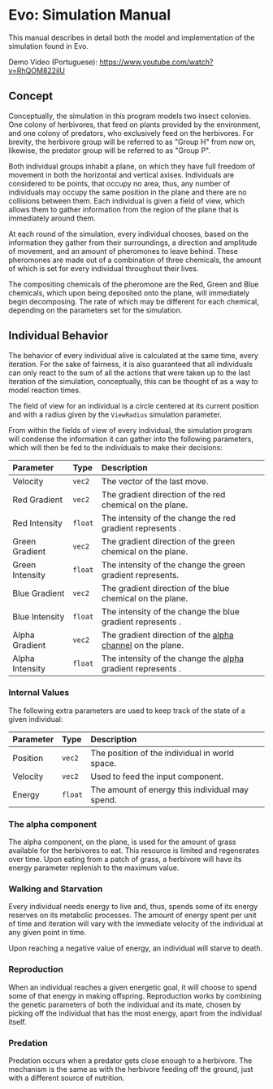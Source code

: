 # Evo: Simulation Manual
This manual describes in detail both the model and implementation of the 
simulation found in Evo.

Demo Video (Portuguese): https://www.youtube.com/watch?v=RhQOM822ilU

## Concept
Conceptually, the simulation in this program models two insect colonies. One
colony of herbivores, that feed on plants provided by the environment, and
one colony of predators, who exclusively feed on the herbivores. For brevity, 
the herbivore group will be referred to as "Group H" from now on, likewise,
the predator group will be referred to as "Group P".

Both individual groups inhabit a plane, on which they have full freedom of 
movement in both the horizontal and vertical axises. Individuals are considered
to be points, that occupy no area, thus, any number of individuals may occupy 
the same position in the plane and there are no collisions between them. Each 
individual is given a field of view, which allows them to gather information
from the region of the plane that is immediately around them.

At each round of the simulation, every individual chooses, based on the 
information they gather from their surroundings, a direction and amplitude of 
movement, and an amount of pheromones to leave behind. These pheromones are made 
out of a combination of three chemicals, the amount of which is set for every
individual throughout their lives.

The compositing chemicals of the pheromone are the Red, Green and Blue 
chemicals, which upon being deposited onto the plane, will immediately begin
decomposing. The rate of which may be different for each chemical, depending
on the parameters set for the simulation.

## Individual Behavior
The behavior of every individual alive is calculated at the same time, every
iteration. For the sake of fairness, it is also guaranteed that all individuals
can only react to the sum of all the actions that were taken up to the last 
iteration of the simulation, conceptually, this can be thought of as a way to
model reaction times.

The field of view for an individual is a circle centered at its current 
position and with a radius given by the `ViewRadius` simulation parameter.

From within the fields of view of every individual, the simulation program will
condense the information it can gather into the following parameters, which 
will then be fed to the individuals to make their decisions:

| Parameter | Type | Description |
| :-------- | :--- | :---------- |
| Velocity         | `vec2`  | The vector of the last move. |
| Red Gradient     | `vec2`  | The gradient direction of the red chemical on the plane.         |
| Red Intensity    | `float` | The intensity of the change the red gradient represents .        |
| Green Gradient   | `vec2`  | The gradient direction of the green chemical on the plane.       |
| Green Intensity  | `float` | The intensity of the change the green gradient represents.       |
| Blue Gradient    | `vec2`  | The gradient direction of the blue chemical on the plane.        |
| Blue Intensity   | `float` | The intensity of the change the blue gradient represents .       |
| Alpha Gradient   | `vec2`  | The gradient direction of the [alpha channel][1] on the plane.   |
| Alpha Intensity  | `float` | The intensity of the change the [alpha][1] gradient represents . |
[1]: #the-alpha-component

### Internal Values
The following extra parameters are used to keep track of the state of a given individual:

| Parameter | Type | Description |
| :-------- | :--- | :---------- |
| Position  | `vec2`  | The position of the individual in world space.  |
| Velocity  | `vec2`  | Used to feed the input component.               |
| Energy    | `float` | The amount of energy this individual may spend. |


### The alpha component
The alpha component, on the plane, is used for the amount of grass available for the herbivores
to eat. This resource is limited and regenerates over time. Upon eating from a patch of grass, a
herbivore will have its energy parameter replenish to the maximum value.

### Walking and Starvation
Every individual needs energy to live and, thus, spends some of its energy reserves
on its metabolic processes. The amount of energy spent per unit of time and iteration
will vary with the immediate velocity of the individual at any given point in time.

Upon reaching a negative value of energy, an individual will starve to death.

### Reproduction
When an individual reaches a given energetic goal, it will choose to spend some of
that energy in making offspring. Reproduction works by combining the genetic 
parameters of both the individual and its mate, chosen by picking off the individual
that has the most energy, apart from the individual itself.

### Predation
Predation occurs when a predator gets close enough to a herbivore. The mechanism is
the same as with the herbivore feeding off the ground, just with a different source
of nutrition.
